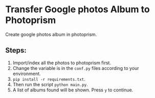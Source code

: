 # Transfer Google photos Album to Photoprism
Create google photos album in photoprism.

## Steps:
1. Import/index all the photos to photoprism first.
2. Change the variable is in the `conf.py` files according to your environment.
3. `pip install -r requirements.txt`.
4. Then run the script `python main.py`.
5. A list of albums found will be shown. Press `y` to continue.

